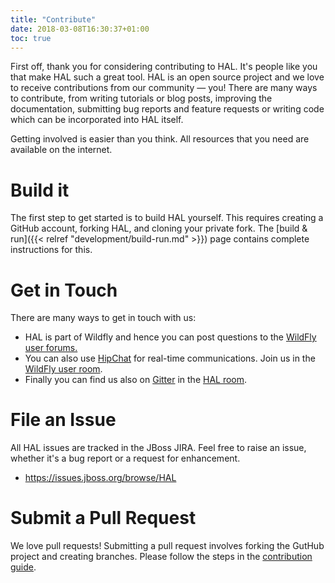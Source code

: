 ```yaml
---
title: "Contribute"
date: 2018-03-08T16:30:37+01:00
toc: true
---
```

First off, thank you for considering contributing to HAL. It's people like you that make HAL such a great tool. HAL is an open source project and we love to receive contributions from our community — you! There are many ways to contribute, from writing tutorials or blog posts, improving the documentation, submitting bug reports and feature requests or writing code which can be incorporated into HAL itself.

Getting involved is easier than you think. All resources that you need are available on the internet.

# Build it

The first step to get started is to build HAL yourself. This requires creating a GitHub account, forking HAL, and cloning your private fork. The [build & run]({{< relref "development/build-run.md" >}}) page contains complete instructions for this.

# Get in Touch 

There are many ways to get in touch with us:

<ul class="fa-ul">
  <li><span class="fa-li"><i class="far fa-envelope"></i></span>HAL is part of Wildfly and hence you can post questions to the <a href="https://community.jboss.org/en/wildfly?view=discussions">WildFly user forums.</a></li>
  <li><span class="fa-li"><i class="far fa-comments"></i></span>You can also use <a href="https://www.hipchat.com/">HipChat</a> for real-time communications. Join us in the <a href="https://www.hipchat.com/gFOhnVQke">WildFly user room</a>.</li>
  <li><span class="fa-li"><i class="fab fa-gitter"></i></span>Finally you can find us also on <a href="https://gitter.im/">Gitter</a> in the <a href="https://gitter.im/hal/console">HAL room</a>.</li>
</ul>

# File an Issue

All HAL issues are tracked in the JBoss JIRA. Feel free to raise an issue, whether it's a bug report or a request for enhancement.

<ul class="fa-ul">
  <li><span class="fa-li"><i class="fas fa-bug"></i></span><a href="https://issues.jboss.org/browse/HAL">https://issues.jboss.org/browse/HAL</a>
</ul>

# Submit a Pull Request

We love pull requests! Submitting a pull request involves forking the GutHub project and creating branches. Please follow the steps in the [contribution guide](https://github.com/hal/console/blob/develop/CONTRIBUTING.md).
